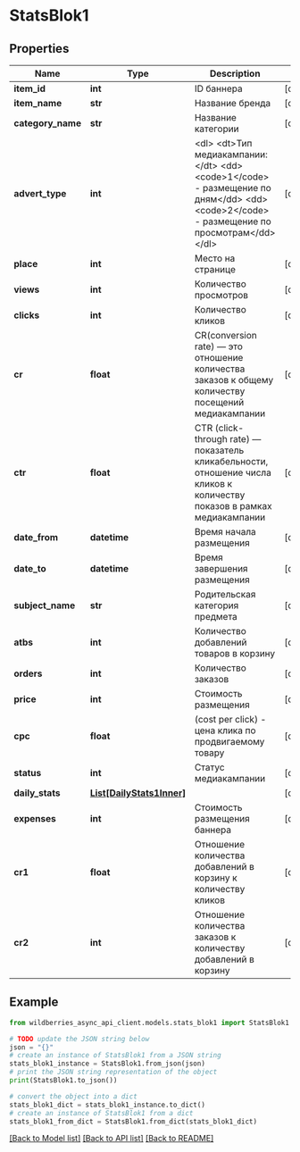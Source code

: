 # StatsBlok1


## Properties

Name | Type | Description | Notes
------------ | ------------- | ------------- | -------------
**item_id** | **int** | ID баннера | [optional] 
**item_name** | **str** | Название бренда | [optional] 
**category_name** | **str** | Название категории | [optional] 
**advert_type** | **int** | &lt;dl&gt; &lt;dt&gt;Тип медиакампании:&lt;/dt&gt; &lt;dd&gt;&lt;code&gt;1&lt;/code&gt; - размещение по дням&lt;/dd&gt; &lt;dd&gt;&lt;code&gt;2&lt;/code&gt; - размещение по просмотрам&lt;/dd&gt; &lt;/dl&gt;  | [optional] 
**place** | **int** | Место на странице | [optional] 
**views** | **int** | Количество просмотров | [optional] 
**clicks** | **int** | Количество кликов | [optional] 
**cr** | **float** | CR(conversion rate) — это отношение количества заказов к общему количеству посещений медиакампании  | [optional] 
**ctr** | **float** | CTR (click-through rate) — показатель кликабельности, отношение числа кликов к количеству показов в рамках медиакампании  | [optional] 
**date_from** | **datetime** | Время начала размещения | [optional] 
**date_to** | **datetime** | Время завершения размещения | [optional] 
**subject_name** | **str** | Родительская категория предмета | [optional] 
**atbs** | **int** | Количество добавлений товаров в корзину | [optional] 
**orders** | **int** | Количество заказов | [optional] 
**price** | **int** | Стоимость размещения | [optional] 
**cpc** | **float** | (cost per click) - цена клика по продвигаемому товару | [optional] 
**status** | **int** | Статус медиакампании | [optional] 
**daily_stats** | [**List[DailyStats1Inner]**](DailyStats1Inner.md) |  | [optional] 
**expenses** | **int** | Стоимость размещения баннера | [optional] 
**cr1** | **float** | Отношение количества добавлений в корзину к количеству кликов | [optional] 
**cr2** | **int** | Отношение количества заказов к количеству добавлений в корзину | [optional] 

## Example

```python
from wildberries_async_api_client.models.stats_blok1 import StatsBlok1

# TODO update the JSON string below
json = "{}"
# create an instance of StatsBlok1 from a JSON string
stats_blok1_instance = StatsBlok1.from_json(json)
# print the JSON string representation of the object
print(StatsBlok1.to_json())

# convert the object into a dict
stats_blok1_dict = stats_blok1_instance.to_dict()
# create an instance of StatsBlok1 from a dict
stats_blok1_from_dict = StatsBlok1.from_dict(stats_blok1_dict)
```
[[Back to Model list]](../README.md#documentation-for-models) [[Back to API list]](../README.md#documentation-for-api-endpoints) [[Back to README]](../README.md)


